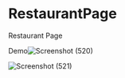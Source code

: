 # RestaurantPage

Restaurant Page 


Demo![Screenshot (520)](https://user-images.githubusercontent.com/102666296/214768402-48a360ef-0d91-41d7-b264-1b405faf16f3.png)

![Screenshot (521)](https://user-images.githubusercontent.com/102666296/214768420-15f29cd5-7f45-4acd-a99d-a954ce7e91ae.png)
